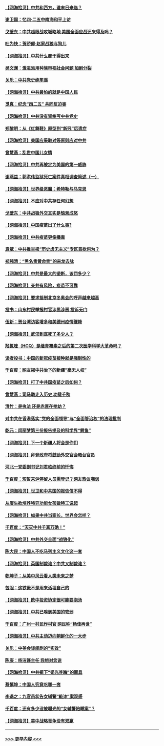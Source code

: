 #### [【网海拾贝】中共和西方，谁末日来临？](../pages/nsc993/n12903482.md?t=04251501) 
#### [谢卫国：忆四‧二五中南海和平上访](../pages/nsc993/n12902192.md?t=04251501) 
#### [戈壁东：中共超限战攻城略地 美国全面应战还来得及吗？](../pages/nsc993/n12902297.md?t=04251501) 
#### [吐为快：贺骄郎‧赵家战狼与狗儿](../pages/nsc993/n12902280.md?t=04251501) 
#### [【网海拾贝】中共什么都干得出来](../pages/nsc993/n12897500.md?t=04251501) 
#### [吴文渊：激进派用种族审视社会问题 加剧分裂](../pages/nsc993/n12893881.md?t=04251501) 
#### [关乐：中共党史绝笔谣](../pages/nsc993/n12897270.md?t=04251501) 
#### [【网海拾贝】中共最怕的就是中国人民](../pages/nsc993/n12894705.md?t=04251501) 
#### [觅真：纪念“四二五” 共同反迫害](../pages/nsc993/n12894553.md?t=04251501) 
#### [【网海拾贝】中共没有资格写中共党史](../pages/nsc993/n12892231.md?t=04251501) 
#### [郑黎明：从《红舞鞋》原型到“新冠”后遗症](../pages/nsc993/n12890469.md?t=04251501) 
#### [【网海拾贝】美国应采取对等原则应对中共](../pages/nsc993/n12889176.md?t=04251501) 
#### [曾慧燕：乱世中国儿女情](../pages/nsc993/n12887931.md?t=04251501) 
#### [【网海拾贝】中共再被定为美国的第一威胁](../pages/nsc993/n12887580.md?t=04251501) 
#### [谢燕益：郭洪伟监狱死亡案件真相调查简述（一）](../pages/nsc993/n12885648.md?t=04251501) 
#### [【网海拾贝】世界级恶魔：希特勒与马克思](../pages/nsc993/n12884062.md?t=04251501) 
#### [【网海拾贝】不应对中共存任何幻想](../pages/nsc993/n12881460.md?t=04251501) 
#### [戈壁东：中共战狼外交其实是恼羞成怒](../pages/nsc993/n12880392.md?t=04251501) 
#### [【网海拾贝】中国疫苗出了什么事?](../pages/nsc993/n12879124.md?t=04251501) 
#### [【网海拾贝】中共疫苗更像播毒](../pages/nsc993/n12876631.md?t=04251501) 
#### [袁斌：中共推举报“历史虚无主义”专区意欲何为？](../pages/nsc993/n12876530.md?t=04251501) 
#### [郑纯清：“黑名贵黄命贵”的来龙去脉](../pages/nsc993/n12875589.md?t=04251501) 
#### [【网海拾贝】中共是最大的垄断，该罚多少？](../pages/nsc993/n12874006.md?t=04251501) 
#### [【网海拾贝】亲共有风险，疫苗不可靠](../pages/nsc993/n12872224.md?t=04251501) 
#### [【网海拾贝】要求抵制北京冬奥会的呼声越来越高](../pages/nsc993/n12868962.md?t=04251501) 
#### [投书：山东村民举报村官涉黑涉恶 投诉无门](../pages/nsc993/n12869726.md?t=04251501) 
#### [伍新：贺台湾访客增多和美德州疫情骤降](../pages/nsc993/n12865651.md?t=04251501) 
#### [【网海拾贝】武汉到底死了多少人？](../pages/nsc993/n12863707.md?t=04251501) 
#### [羟氯喹（HCQ）是继青霉素之后的第二次医学科学大革命吗？](../pages/nsc993/n12638564.md?t=04251501) 
#### [读者投书：中国的新冠疫苗接种就是强制性的](../pages/nsc993/n12859932.md?t=04251501) 
#### [千百度：网友揭中共治下的新疆“毫无人权”](../pages/nsc993/n12858385.md?t=04251501) 
#### [【网海拾贝】打了中共国疫苗之后如何？](../pages/nsc993/n12857866.md?t=04251501) 
#### [曾慧燕：司马璐走入历史 功载千秋](../pages/nsc993/n12856996.md?t=04251501) 
#### [清竹：是执法 还是赤匪在抢劫？](../pages/nsc993/n12856952.md?t=04251501) 
#### [对中共在香港落实“党的全面领导”与“全面管治权”的法理批判](../pages/nsc993/n12856929.md?t=04251501) 
#### [乾元：闫丽梦第三份报告提及的科学界“鳄鱼”](../pages/nsc993/n12855985.md?t=04251501) 
#### [【网海拾贝】下一个新疆人将会是你们](../pages/nsc993/n12855864.md?t=04251501) 
#### [【网海拾贝】拜登政府将鼓励外交官会晤台官员](../pages/nsc993/n12853615.md?t=04251501) 
#### [河北一党委副书记刘君临终前的忏悔](../pages/nsc993/n12849420.md?t=04251501) 
#### [千百度：短暂来沪停留人员需登记？网友热议嘲讽](../pages/nsc993/n12853497.md?t=04251501) 
#### [【网海拾贝】世卫和中共国的报告信不得](../pages/nsc993/n12850902.md?t=04251501) 
#### [从康生欲培养特异功能女孩做特工说起](../pages/nsc993/n12849289.md?t=04251501) 
#### [【网海拾贝】如果中共当家长，世界会怎样？](../pages/nsc993/n12848436.md?t=04251501) 
#### [千百度：“天灭中共千真万确！”](../pages/nsc993/n12845659.md?t=04251501) 
#### [【网海拾贝】中共外交全面“战狼化”](../pages/nsc993/n12845607.md?t=04251501) 
#### [陈大民：中国人不吃马列主义文化这一套](../pages/nsc993/n12842496.md?t=04251501) 
#### [【网海拾贝】英国制裁谁？中共又制裁谁？](../pages/nsc993/n12840909.md?t=04251501) 
#### [乾坤子：从美中风云看人类未来之梦](../pages/nsc993/n12840590.md?t=04251501) 
#### [苦胆：这铁锹不是用来活埋自己的](../pages/nsc993/n12839512.md?t=04251501) 
#### [【网海拾贝】欧中投资协定很可能要泡汤](../pages/nsc993/n12835122.md?t=04251501) 
#### [【网海拾贝】中共已嗅到美国的软弱](../pages/nsc993/n12832411.md?t=04251501) 
#### [千百度：广州一村民炸村官 网民称“杨佳再世”](../pages/nsc993/n12832380.md?t=04251501) 
#### [【网海拾贝】中共主动迈向朝鲜化的一大步](../pages/nsc993/n12829887.md?t=04251501) 
#### [关乐：中美会谈闹剧的“实效”](../pages/nsc993/n12826698.md?t=04251501) 
#### [陈康：杨洁篪主任  我想对您说](../pages/nsc993/n12826609.md?t=04251501) 
#### [【网海拾贝】中共撕下“韬光养晦”的面具](../pages/nsc993/n12826459.md?t=04251501) 
#### [蔡慎坤：中国人究竟吃哪一套](../pages/nsc993/n12826010.md?t=04251501) 
#### [李退之：九官员状告女辅警“敲诈”案观感](../pages/nsc993/n12823984.md?t=04251501) 
#### [千百度：还有多少没被曝光的“女辅警陪睡案”？](../pages/nsc993/n12822136.md?t=04251501) 
#### [【网海拾贝】美中战略竞争没有双赢](../pages/nsc993/n12822105.md?t=04251501) 

----
#### [ >>> 更早内容 <<< ](../indexes/nsc993-earlier.md)
